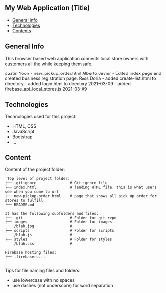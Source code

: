 ## My Web Application (Title)

* [General info](#general-info)
* [Technologies](#technologies)
* [Contents](#content)

## General Info
This browser based web application connects local store owners with customers all the while keeping them safe.


Justin Yoon
	- new_pickup_order.html
Alberto Javier 
	- Edited index page and created business registration page.
Ross Doria 
	- added create-list.html to directory
    - added login.html to directory         2021-03-09
    - added firebase_api_local_stores.js    2021-03-09
	
## Technologies
Technologies used for this project:
* HTML, CSS
* JavaScript
* Bootstrap 
* ...
	
## Content
Content of the project folder:

```
 Top level of project folder: 
├── .gitignore               # Git ignore file
├── index.html               # landing HTML file, this is what users see when you come to url
├── new-pickup-order.html 	 # page that shows all pick up order for stores to fulfill
└── README.md

It has the following subfolders and files:
├── .git                     # Folder for git repo
├── images                   # Folder for images
    /blah.jpg                # 
├── scripts                  # Folder for scripts
    /blah.js                 # 
├── styles                   # Folder for styles
    /blah.css                # 

Firebase hosting files: 
├── .firebaserc...


```

Tips for file naming files and folders:
* use lowercase with no spaces
* use dashes (not underscore) for word separation

